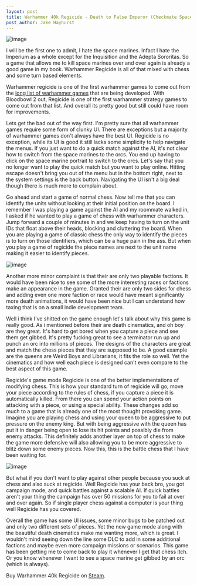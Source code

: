 ```yaml
---
layout: post
title: Warhammer 40k Regicide - Death to False Emperor (Checkmate Space Marines).
post_author: Jake Hayhurst
---
```


![image](http://wp6109-flywheel.netdna-ssl.com/wp-content/uploads/2015/02/Warhammer40K_Regicide_1.jpg "The Space Marines March to their deaths as they should")


I will be the first one to admit, I hate the space marines. Infact I hate the Imperium as a whole except for the Inquisition and the Adepta Sororitas. So a game that allows me to kill space marines over and over again is already a good game in my book. Warhammer Regicide is all of that mixed with chess and some turn based elements.

Warhammer regicide is one of the first warhammer games to come out from the [long list of warhammer games]("http://www.pcgamer.com/warhammer-games-40k/") that are being developed. With Bloodbowl 2 out, Regicide is one of the first warhammer strategy games to come out from that list. And overall its pretty good but still could have room for improvements.

Lets get the bad out of the way first. I'm pretty sure that all warhammer games require some form of clunky UI. There are exceptions but a majority of warhammer games don't always have the best UI. Regicide is no exception, while its UI is good it still lacks some simplicity to help navigate the menus. If you just want to do a quick match against the AI, it's not clear how to switch from the space marines to the orcs. You end up having to click on the space marine portrait to switch to the orcs. Let's say that you no longer want to play the quick match but you want to play online. Hitting escape doesn't bring you out of the menu but in the bottom right, next to the system settings is the back button. Navigating the UI isn't a big deal though there is much more to complain about.

Go ahead and start a game of normal chess. Now tell me that you can identify the units without looking at their initial position on the board. I remember I was playing a game against the AI and my roommate walked in, I asked if he wanted to play a game of chess with warhammer characters. Jump forward a couple of minutes in and we keep having to turn on the unit IDs that float above their heads, blocking and cluttering the board. When you are playing a game of classic chess the only way to identify the pieces is to turn on those identifiers, which can be a huge pain in the ass. But when you play a game of regicide the piece names are next to the unit name making it easier to identify pieces.

![image](http://mousenjoypad.com/wp-content/uploads/2015/05/Image-21-1024x576.jpg "My face when I cant tell the pieces apart")

Another more minor complaint is that their are only two playable factions. It would have been nice to see some of the more interesting races or factions make an appearance in the game. Granted their are only two sides for chess and adding even one more faction or race would have meant significantly more death animations, it would have been nice but I can understand how taxing that is on a small indie development team.

Well i think I've shitted on the game enough let's talk about why this game is really good. As i mentioned before their are death cinematics, and oh boy are they great. It's hard to get bored when you capture a piece and see them get gibbed. It's pretty fucking great to see a terminator run up and punch an orc into millions of pieces. The designs of the characters are great and match the chess pieces that they are supposed to be. A good example are the queens are Weird Boys and Librarians, it fits the role so well. Yet the cinematics and how well each piece is designed can't even compare to the best aspect of this game.

Regicide's game mode Regicide is one of the better implementations of modifying chess. This is how your standard turn of regicide will go; move your piece according to the rules of chess, if you capture a piece it is automatically killed. From there you can spend your action points on attacking with a piece, or using a special ability. These changes add so much to a game that is already one of the most thought provoking game. Imagine you are playing chess and using your queen to be aggressive to put pressure on the enemy king. But with being aggressive with the queen has put it in danger being open to lose its hit points and possibly die from enemy attacks. This definitely adds another layer on top of chess to make the game more defensive will also allowing you to be more aggressive to blitz down some enemy pieces. Now this, this is the battle chess that I have been waiting for.

![image](http://media.gamerevolution.com/images/games/pc/warhammer-40000-regicide/warhammer-40000-regicide_011.jpg "Oh hell yes")

But what if you don't want to play against other people because you suck at chess and also suck at regicide. Well Regicide has your back bro, you got campaign mode, and quick battles against a scalable AI. If quick battles aren't your thing the campaign has over 50 missions for you to fail at over and over again. So if single player chess against a computer is your thing well Regicide has you covered.

Overall the game has some UI issues, some minor bugs to be patched out and only two different sets of pieces. Yet the new game mode along with the beautiful death cinematics make me wanting more, which is great. I wouldn't mind seeing down the line some DLC to add in some additional factions and maybe even more campaign missions or scenarios. This game has been getting me to come back to play it whenever I get that chess itch. Or you know whenever I want to see a space marine get gibbed by an orc (which is always).


Buy Warhammer 40k Regicide on [Steam](http://store.steampowered.com/app/322910/).
